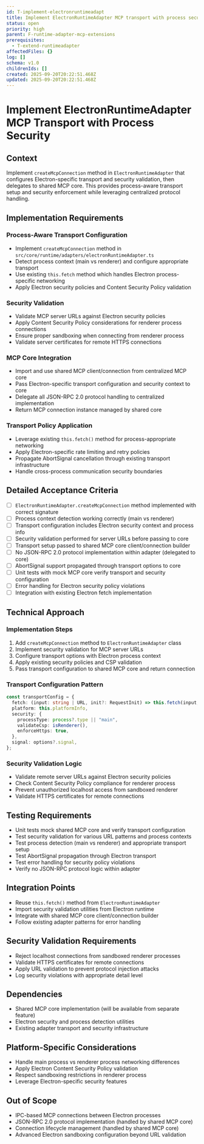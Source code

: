 ```yaml
---
id: T-implement-electronruntimeadapt
title: Implement ElectronRuntimeAdapter MCP transport with process security
status: open
priority: high
parent: F-runtime-adapter-mcp-extensions
prerequisites:
  - T-extend-runtimeadapter
affectedFiles: {}
log: []
schema: v1.0
childrenIds: []
created: 2025-09-20T20:22:51.468Z
updated: 2025-09-20T20:22:51.468Z
---
```


# Implement ElectronRuntimeAdapter MCP Transport with Process Security

## Context

Implement `createMcpConnection` method in `ElectronRuntimeAdapter` that configures Electron-specific transport and security validation, then delegates to shared MCP core. This provides process-aware transport setup and security enforcement while leveraging centralized protocol handling.

## Implementation Requirements

### Process-Aware Transport Configuration

- Implement `createMcpConnection` method in `src/core/runtime/adapters/electronRuntimeAdapter.ts`
- Detect process context (main vs renderer) and configure appropriate transport
- Use existing `this.fetch` method which handles Electron process-specific networking
- Apply Electron security policies and Content Security Policy validation

### Security Validation

- Validate MCP server URLs against Electron security policies
- Apply Content Security Policy considerations for renderer process connections
- Ensure proper sandboxing when connecting from renderer process
- Validate server certificates for remote HTTPS connections

### MCP Core Integration

- Import and use shared MCP client/connection from centralized MCP core
- Pass Electron-specific transport configuration and security context to core
- Delegate all JSON-RPC 2.0 protocol handling to centralized implementation
- Return MCP connection instance managed by shared core

### Transport Policy Application

- Leverage existing `this.fetch()` method for process-appropriate networking
- Apply Electron-specific rate limiting and retry policies
- Propagate AbortSignal cancellation through existing transport infrastructure
- Handle cross-process communication security boundaries

## Detailed Acceptance Criteria

- [ ] `ElectronRuntimeAdapter.createMcpConnection` method implemented with correct signature
- [ ] Process context detection working correctly (main vs renderer)
- [ ] Transport configuration includes Electron security context and process info
- [ ] Security validation performed for server URLs before passing to core
- [ ] Transport setup passed to shared MCP core client/connection builder
- [ ] No JSON-RPC 2.0 protocol implementation within adapter (delegated to core)
- [ ] AbortSignal support propagated through transport options to core
- [ ] Unit tests with mock MCP core verify transport and security configuration
- [ ] Error handling for Electron security policy violations
- [ ] Integration with existing Electron fetch implementation

## Technical Approach

### Implementation Steps

1. Add `createMcpConnection` method to `ElectronRuntimeAdapter` class
2. Implement security validation for MCP server URLs
3. Configure transport options with Electron process context
4. Apply existing security policies and CSP validation
5. Pass transport configuration to shared MCP core and return connection

### Transport Configuration Pattern

```typescript
const transportConfig = {
  fetch: (input: string | URL, init?: RequestInit) => this.fetch(input, init),
  platform: this.platformInfo,
  security: {
    processType: process?.type || "main",
    validateCsp: isRenderer(),
    enforceHttps: true,
  },
  signal: options?.signal,
};
```

### Security Validation Logic

- Validate remote server URLs against Electron security policies
- Check Content Security Policy compliance for renderer process
- Prevent unauthorized localhost access from sandboxed renderer
- Validate HTTPS certificates for remote connections

## Testing Requirements

- Unit tests mock shared MCP core and verify transport configuration
- Test security validation for various URL patterns and process contexts
- Test process detection (main vs renderer) and appropriate transport setup
- Test AbortSignal propagation through Electron transport
- Test error handling for security policy violations
- Verify no JSON-RPC protocol logic within adapter

## Integration Points

- Reuse `this.fetch()` method from `ElectronRuntimeAdapter`
- Import security validation utilities from Electron runtime
- Integrate with shared MCP core client/connection builder
- Follow existing adapter patterns for error handling

## Security Validation Requirements

- Reject localhost connections from sandboxed renderer processes
- Validate HTTPS certificates for remote connections
- Apply URL validation to prevent protocol injection attacks
- Log security violations with appropriate detail level

## Dependencies

- Shared MCP core implementation (will be available from separate feature)
- Electron security and process detection utilities
- Existing adapter transport and security infrastructure

## Platform-Specific Considerations

- Handle main process vs renderer process networking differences
- Apply Electron Content Security Policy validation
- Respect sandboxing restrictions in renderer process
- Leverage Electron-specific security features

## Out of Scope

- IPC-based MCP connections between Electron processes
- JSON-RPC 2.0 protocol implementation (handled by shared MCP core)
- Connection lifecycle management (handled by shared MCP core)
- Advanced Electron sandboxing configuration beyond URL validation

